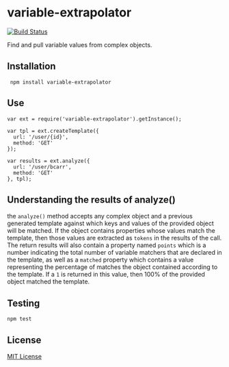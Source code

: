 variable-extrapolator
========

[![Build Status](https://travis-ci.org/mrmarbles/variable-extrapolator.png?branch=master)](https://travis-ci.org/mrmarbles/variable-extrapolator)

Find and pull variable values from complex objects.

Installation
---------------
     npm install variable-extrapolator

Use
---------------
    var ext = require('variable-extrapolator').getInstance();

    var tpl = ext.createTemplate({
      url: '/user/{id}',
      method: 'GET'
    });

    var results = ext.analyze({
      url: '/user/bcarr',
      method: 'GET'
    }, tpl);

Understanding the results of analyze()
---------------
the `analyze()` method accepts any complex object and a previous generated template against which
keys and values of the provided object will be matched.  If the object contains properties whose values
match the template, then those values are extracted as `tokens` in the results of the call.  The return
results will also contain a property named `points` which is a number indicating the total number of
variable matchers that are declared in the template, as well as a `matched` property which contains a
value representing the percentage of matches the object contained according to the template.  If a `1` is
returned in this value, then 100% of the provided object matched the template.

Testing
---------------
    npm test

License
-------
[MIT License](http://mrmarbles.mit-license.org/ "Mit License")

